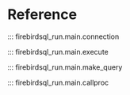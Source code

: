 # Reference

::: firebirdsql_run.main.connection

::: firebirdsql_run.main.execute

::: firebirdsql_run.main.make_query

::: firebirdsql_run.main.callproc
